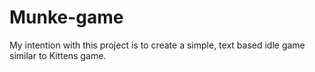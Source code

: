 # Munke-game
My intention with this project is to create a simple, text based idle game similar to Kittens game. 

